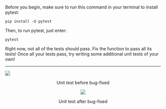 Before you begin, make sure to run this command in your terminal to install pytest:
```
pip install -U pytest
```
Then, to run pytest, just enter:
```
pytest
```
Right now, not all of the tests should pass. Fix the function to pass all its tests! Once all your tests pass, try writing some additional unit tests of your own!

---

![](https://raw.githubusercontent.com/ZacksAmber/PicGo/master/img/20210728235834.png)
<center>Unit test before bug-fixed<center>

![](https://raw.githubusercontent.com/ZacksAmber/PicGo/master/img/20210729000123.png)
<center>Unit test after bug-fixed<center>